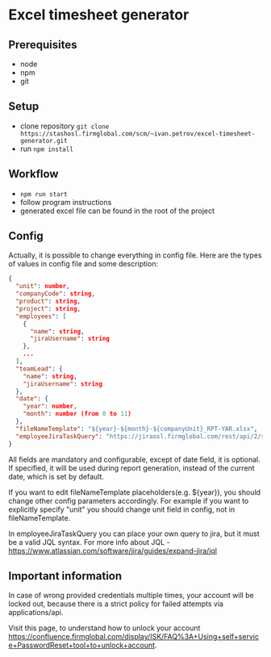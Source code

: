 # Excel timesheet generator

## Prerequisites

- node
- npm
- git

## Setup

- clone repository `git clone https://stashosl.firmglobal.com/scm/~ivan.petrov/excel-timesheet-generator.git`
- run `npm install`

## Workflow

- `npm run start`
- follow program instructions
- generated excel file can be found in the root of the project

## Config

Actually, it is possible to change everything in config file.
Here are the types of values in config file and some description:

```json
{
  "unit": number,
  "companyCode": string,
  "product": string,
  "project": string,
  "employees": [
    {
      "name": string,
      "jiraUsername": string
    },
    ...
  ],
  "teamLead": {
    "name": string,
    "jiraUsername": string
  },
  "date": {
    "year": number,
    "month": number (from 0 to 11)
  },
  "fileNameTemplate": "${year}-${month}-${companyUnit}_RPT-YAR.xlsx",
  "employeeJiraTaskQuery": "https://jiraosl.firmglobal.com/rest/api/2/search?jql=status in (\"In Progress\", \"In Code Review\", \"IN QA\", \"QA Verified\", \"Investigation\", \"Code Completed\") AND assignee in (${jiraUserName}) and updated >= \"${taskUpdated}\" or status CHANGED BY ${jiraUserName} after startOfMonth()&fields=key, ${EPIC_KEY}"
}
```
All fields are mandatory and configurable, except of date field, it is optional. 
If specified, it will be used during report generation, instead of the current date, which is set by default.

If you want to edit fileNameTemplate placeholders(e.g. ${year}), you should 
change other config parameters accordingly. For example if you want to explicitly
specify "unit" you should change unit field in config, not in fileNameTemplate.

In employeeJiraTaskQuery you can place your own query to jira, 
but it must be a valid JQL syntax. For more info about JQL - https://www.atlassian.com/software/jira/guides/expand-jira/jql

## Important information

In case of wrong provided credentials multiple times, your account will be
locked out, because there is a strict policy for failed attempts via 
applications/api.

Visit this page, to understand how to unlock your account
https://confluence.firmglobal.com/display/ISK/FAQ%3A+Using+self+service+PasswordReset+tool+to+unlock+account.
